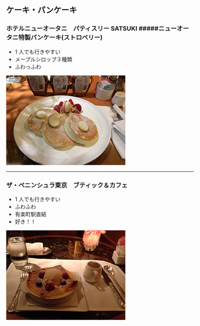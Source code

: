 ## ケーキ・パンケーキ

### ホテルニューオータニ　パティスリー SATSUKI #####ニューオータニ特製パンケーキ(ストロベリー)

- 1 人でも行きやすい
- メープルシロップ３種類
- ふわっふわ

![satuski](img/IMG_5784.jpg)

---

### ザ・ペニンシュラ東京　ブティック＆カフェ

- 1 人でも行きやすい
- ふわふわ
- 有楽町駅直結
- 好き！！

![ペニンシュラ](img/IMG_1471.jpg)
